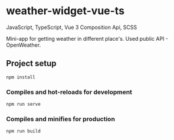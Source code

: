 # weather-widget-vue-ts
JavaScript, TypeScript, Vue 3 Composition Api, SCSS

Mini-app for getting weather in different place's. Used public API - OpenWeather.

## Project setup
```
npm install
```

### Compiles and hot-reloads for development
```
npm run serve
```

### Compiles and minifies for production
```
npm run build
```

